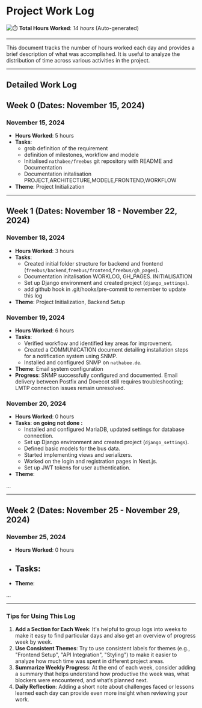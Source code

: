 # Project Work Log

![⏱️](https://img.icons8.com/emoji/48/stopwatch-emoji.png) **Total Hours Worked**: _14 hours_ (Auto-generated)

---

This document tracks the number of hours worked each day and provides a brief description of what was accomplished. It is useful to analyze the distribution of time across various activities in the project.

---
## Detailed Work Log


## Week 0 (Dates: November 15, 2024)

### November 15, 2024
- **Hours Worked**: 5 hours
- **Tasks**:
  - grob definition of the requirement
  - definition of milestones, workflow and modele
  - Initialised `nathabee/freebus` git repository with README and Documentation
  - Documentation initalisation PROJECT,ARCHITECTURE,MODELE,FRONTEND,WORKFLOW 
- **Theme**: Project Initialization 

---

## Week 1 (Dates: November 18 - November 22, 2024)

### November 18, 2024
- **Hours Worked**: 3 hours
- **Tasks**:
  - Created initial folder structure for backend and frontend (`freebus/backend`,`freebus/frontend`,`freebus/gh_pages`).
  - Documentation initalisation WORKLOG, GH_PAGES. INITIALISATION
  - Set up Django environment and created project (`django_settings`).
  - add github hook in .git/hooks/pre-commit to remember to update this log
- **Theme**: Project Initialization, Backend Setup



### November 19, 2024
- **Hours Worked**: 6 hours
- **Tasks**:
  - Verified workflow and identified key areas for improvement.
  - Created a COMMUNICATION document detailing installation steps for a notification system using SNMP.
  - Installed and configured SNMP on `nathabee.de`.
- **Theme**:  Email system configuration
- **Progress**: SNMP successfully configured and documented. Email delivery between Postfix and Dovecot still requires troubleshooting; LMTP connection issues remain unresolved.


### November 20, 2024
- **Hours Worked**:  0 hours
- **Tasks**:
 **on going not done :**
  - Installed and configured MariaDB, updated settings for database connection.
  - Set up Django environment and created project (`django_settings`). 
  - Defined basic models for the bus data.
  - Started implementing views and serializers.
  - Worked on the login and registration pages in Next.js.
  - Set up JWT tokens for user authentication.
- **Theme**: 

...


---


## Week 2 (Dates: November 25 - November 29, 2024)

###  November 25, 2024
- **Hours Worked**: 0 hours
- **Tasks**:
  - 
- **Theme**: 

...

---

### Tips for Using This Log
1. **Add a Section for Each Week**: It's helpful to group logs into weeks to make it easy to find particular days and also get an overview of progress week by week.
2. **Use Consistent Themes**: Try to use consistent labels for themes (e.g., "Frontend Setup", "API Integration", "Styling") to make it easier to analyze how much time was spent in different project areas.
3. **Summarize Weekly Progress**: At the end of each week, consider adding a summary that helps understand how productive the week was, what blockers were encountered, and what’s planned next.
4. **Daily Reflection**: Adding a short note about challenges faced or lessons learned each day can provide even more insight when reviewing your work.

 